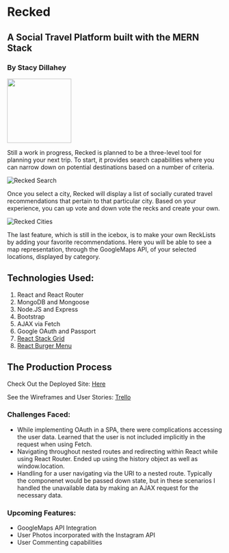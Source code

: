 # Recked
## A Social Travel Platform built with the MERN Stack
### By Stacy Dillahey

<img src="https://i.imgur.com/CiiLe9X.png" width="150px">

Still a work in progress, Recked is planned to be a three-level tool for planning your next trip. To start, it provides search capabilities where you can narrow down on potential destinations based on a number of criteria. 

![Recked Search](https://i.imgur.com/qLHbamA.png)

Once you select a city, Recked will display a list of socially curated travel recommendations that pertain to that particular city. Based on your experience, you can up vote and down vote the recks and create your own.

![Recked Cities](https://i.imgur.com/QvbZs3d.png)

The last feature, which is still in the icebox, is to make your own ReckLists by adding your favorite recommendations. Here you will be able to see a map representation, through the GoogleMaps API, of your selected locations, displayed by category.

## Technologies Used:
1. React and React Router
2. MongoDB and Mongoose
3. Node.JS and Express
4. Bootstrap
5. AJAX via Fetch
6. Google OAuth and Passport
7. [React Stack Grid](https://tsuyoshiwada.github.io/react-stack-grid/#/)
8. [React Burger Menu](http://negomi.github.io/react-burger-menu/)

## The Production Process
Check Out the Deployed Site: 
[Here](https://recked.herokuapp.com/)  

See the Wireframes and User Stories: [Trello](https://trello.com/b/AalYVjba/recked)  

### Challenges Faced:  
- While implementing OAuth in a SPA, there were complications accessing the user data. Learned that the user is not included implicitly in the request when using Fetch.  
- Navigating throughout nested routes and redirecting within React while using React Router. Ended up using the history object as well as window.location.
- Handling for a user navigating via the URI to a nested route. Typically the componenet would be passed down state, but in these scenarios I handled the unavailable data by making an AJAX request for the necessary data.

### Upcoming Features:
- GoogleMaps API Integration
- User Photos incorporated with the Instagram API
- User Commenting capabilities


